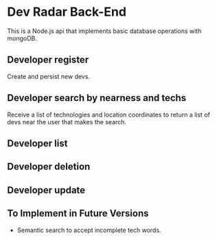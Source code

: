 # Dev Radar Back-End

This is a Node.js api that implements basic database operations with mongoDB.

## Developer register
Create and persist new devs.

## Developer search by nearness and techs
Receive a list of technologies and location coordinates to return a list of devs near the user that makes the search.

## Developer list


## Developer deletion


## Developer update

## To Implement in Future Versions
- Semantic search to accept incomplete tech words.